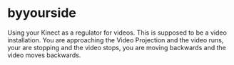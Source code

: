 # byyourside
Using your Kinect as a regulator for videos. 
This is supposed to be a video installation. You are approaching the Video Projection and the video runs, your are stopping and the video stops, you are moving backwards and the video moves backwards. 
